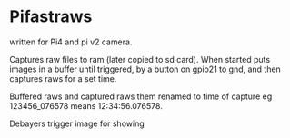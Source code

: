 # Pifastraws

written for Pi4 and pi v2 camera.

Captures raw files to ram (later copied to sd card). When started puts images in a buffer until triggered, by a button on gpio21 to gnd, and then captures raws for a set time. 

Buffered raws and captured raws them renamed to time of capture eg 123456_076578 means 12:34:56.076578.

Debayers trigger image for showing

